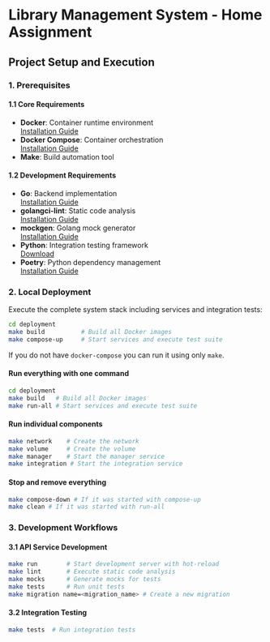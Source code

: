 # Library Management System - Home Assignment

## Project Setup and Execution

### 1. Prerequisites

#### 1.1 Core Requirements

- **Docker**: Container runtime environment  
  [Installation Guide](https://docs.docker.com/engine/install/ubuntu/)
- **Docker Compose**: Container orchestration  
  [Installation Guide](https://docs.docker.com/compose/install/standalone/)
- **Make**: Build automation tool

#### 1.2 Development Requirements

- **Go**: Backend implementation  
  [Installation Guide](https://go.dev/doc/install)
- **golangci-lint**: Static code analysis  
  [Installation Guide](https://golangci-lithub.io/legacy-v1-doc/)
- **mockgen**: Golang mock generator  
  [Installation Guide](https://github.com/uber-go/mock)
- **Python**: Integration testing framework  
  [Download](https://www.python.org/downloads/)
- **Poetry**: Python dependency management  
  [Installation Guide](https://python-poetry.org/docs/)

### 2. Local Deployment

Execute the complete system stack including services and integration tests:

```bash
cd deployment
make build          # Build all Docker images
make compose-up     # Start services and execute test suite
```

If you do not have `docker-compose` you can run it using only `make`.

#### Run everything with one command

```sh
cd deployment
make build   # Build all Docker images
make run-all # Start services and execute test suite
```

#### Run individual components

```sh
make network    # Create the network
make volume     # Create the volume
make manager    # Start the manager service
make integration # Start the integration service
```

#### Stop and remove everything

```sh
make compose-down # If it was started with compose-up
make clean # If it was started with run-all
```

### 3. Development Workflows

#### 3.1 API Service Development

```sh
make run        # Start development server with hot-reload
make lint       # Execute static code analysis
make mocks      # Generate mocks for tests
make tests      # Run unit tests
make migration name=<migration_name> # Create a new migration
```

#### 3.2 Integration Testing

```sh
make tests  # Run integration tests
```